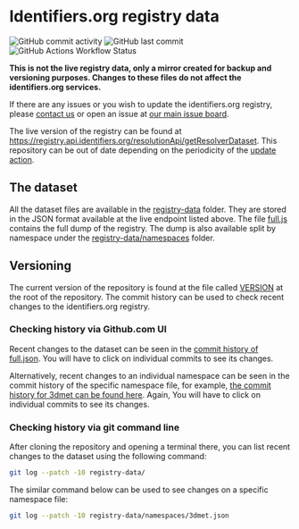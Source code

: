 # Identifiers.org registry data

![GitHub commit activity](https://img.shields.io/github/commit-activity/m/identifiers-org/registry-data?logo=Github&)
![GitHub last commit](https://img.shields.io/github/last-commit/identifiers-org/registry-data?path=registry-data&label=last%20update)
![GitHub Actions Workflow Status](https://img.shields.io/github/actions/workflow/status/identifiers-org/registry-data/periodic-updates.yaml?logo=Github&label=periodic%20update)

**This is not the live registry data, only a mirror created for backup and versioning purposes. Changes to these files do not affect the identifiers.org services.**

If there are any issues or you wish to update the identifiers.org registry, please [contact us](https://docs.identifiers.org/pages/contact) or open an issue at [our main issue board](https://github.com/identifiers-org/identifiers-org.github.io/issues).

The live version of the registry can be found at <https://registry.api.identifiers.org/resolutionApi/getResolverDataset>.
This repository can be out of date depending on the periodicity of the [update action](https://github.com/identifiers-org/registry-data/actions/workflows/periodic-updates.yaml).

## The dataset
All the dataset files are available in the [registry-data](./registry-data/) folder. 
They are stored in the JSON format available at the live endpoint listed above.
The file [full.js](./registry-data/full.json) contains the full dump of the registry. 
The dump is also available split by namespace under the [registry-data/namespaces](./registry-data/namespaces/) folder.

## Versioning
The current version of the repository is found at the file called [VERSION](./VERSION) at the root of the repository.
The commit history can be used to check recent changes to the identifiers.org registry.

### Checking history via Github.com UI

Recent changes to the dataset can be seen in the [commit history of full.json](https://github.com/identifiers-org/registry-data/commits/master/registry-data/full.json). 
You will have to click on individual commits to see its changes.

Alternatively, recent changes to an individual namespace can be seen in the commit history of the specific namespace file, for example, [the commit history for 3dmet can be found here](https://github.com/identifiers-org/registry-data/commits/master/registry-data/namespaces/3dmet.json). 
Again, You will have to click on individual commits to see its changes.

### Checking history via git command line

After cloning the repository and opening a terminal there, you can list recent changes to the dataset using the following command:
```bash
git log --patch -10 registry-data/ 
```

The similar command below can be used to see changes on a specific namespace file:
```bash
git log --patch -10 registry-data/namespaces/3dmet.json 
```
